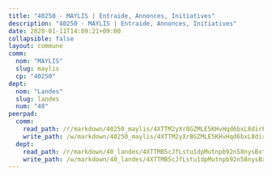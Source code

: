 ```yaml
---
title: "40250 - MAYLIS | Entraide, Annonces, Initiatives"
description: "40250 - MAYLIS | Entraide, Annonces, Initiatives"
date: 2020-01-11T14:09:21+09:00
collapsible: false
layout: commune
comm:
  nom: "MAYLIS"
  slug: maylis
  cp: "40250"
dept:
  nom: "Landes"
  slug: landes
  num: "40"
peerpad:
  comm:
    read_path: /r/markdown/40250_maylis/4XTTM2yXr8GZMLE5KHvHqd6bxL8dirPGdpE3NEmcahTscseaP
    write_path: /w/markdown/40250_maylis/4XTTM2yXr8GZMLE5KHvHqd6bxL8dirPGdpE3NEmcahTscseaP-K3TgV1ocMkCzvXBWg8r8qJXfTgvFN68PnnhbK57Rajh9GHiBaAwFyFRkZvYomLDpZJVeWaVxtx3MPdgfQzCYjc7mxB44YPJbX41CvvxxZMfmnFPepEoMDGjutoCaaNyauFMMSXPh
  dept:
    read_path: /r/markdown/40_landes/4XTTMB5cJfLstu1dpMutnpb92n58nysBxt2LvNHp8iFa2he7h
    write_path: /w/markdown/40_landes/4XTTMB5cJfLstu1dpMutnpb92n58nysBxt2LvNHp8iFa2he7h-K3TgUvrqNj5GqBsxRXbDQxXTucun7uHSVZWT5C8CgQNaESTTE4cfR63JCubPGiKkKruc9dwpRJsb8aWPbJoGCdC5JVr33cPSqpb1rkjpoPrBPEdrj3zMya2yHWSYgr5GG1nyDstK
---
```


